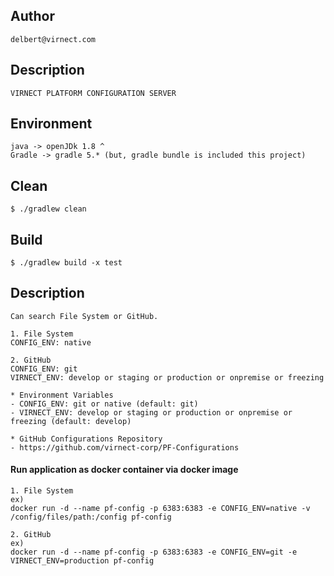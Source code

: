 ## Author

```
delbert@virnect.com

```

## Description

```
VIRNECT PLATFORM CONFIGURATION SERVER

```

## Environment

```
java -> openJDk 1.8 ^
Gradle -> gradle 5.* (but, gradle bundle is included this project)
```

## Clean
```
$ ./gradlew clean
```

## Build

```
$ ./gradlew build -x test
```

## Description
```
Can search File System or GitHub.

1. File System
CONFIG_ENV: native

2. GitHub
CONFIG_ENV: git
VIRNECT_ENV: develop or staging or production or onpremise or freezing

* Environment Variables
- CONFIG_ENV: git or native (default: git)
- VIRNECT_ENV: develop or staging or production or onpremise or freezing (default: develop)

* GitHub Configurations Repository
- https://github.com/virnect-corp/PF-Configurations
```

#### Run application as docker container via docker image

```shell scripts
1. File System
ex)
docker run -d --name pf-config -p 6383:6383 -e CONFIG_ENV=native -v /config/files/path:/config pf-config

2. GitHub
ex)
docker run -d --name pf-config -p 6383:6383 -e CONFIG_ENV=git -e VIRNECT_ENV=production pf-config
```
